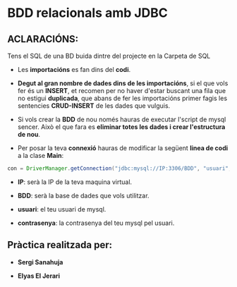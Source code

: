 # BDD relacionals amb JDBC
  
## ACLARACIÓNS:
 Tens el SQL de una BD buida dintre del projecte en la Carpeta de SQL
 
 - Les **importacións** es fan dins del **codi**.
  
  - **Degut al gran nombre de dades dins de les importacións**, si el que vols fer és un **INSERT**, et recomen per no haver d'estar buscant una fila que no estigui **duplicada**, que abans de fer les importacións primer fagis les sentencies **CRUD-INSERT** de les dades que vulguis.
  
  - Si vols crear la **BDD** de nou només hauras de executar l'script de mysql sencer. Això el que fara es **eliminar totes les dades i crear l'estructura de nou**.
  
  - Per posar la teva **connexió** hauras de modificar la següent **linea de codi** a la clase **Main**:
  
  ```java
  con = DriverManager.getConnection("jdbc:mysql://IP:3306/BDD", "usuari", "contrasenya");
  ```
  - **IP**: serà la IP de la teva maquina virtual.
  
  - **BDD**: serà la base de dades que vols utilitzar.
  
  - **usuari**: el teu usuari de mysql.
   
  - **contrasenya**: la contrasenya del teu mysql pel usuari.
  
  ## Pràctica realitzada per:
  - **Sergi Sanahuja**
  
  - **Elyas El Jerari** 
